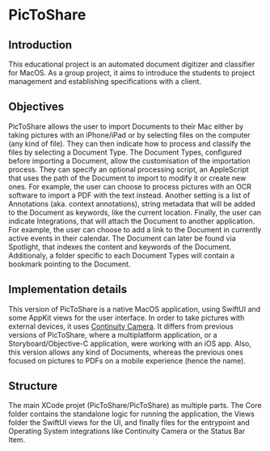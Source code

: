 # PicToShare

## Introduction

This educational project is an automated document digitizer and classifier for MacOS. 
As a group project, it aims to introduce the students to project management and establishing specifications with a client.

## Objectives

PicToShare allows the user to import Documents to their Mac either by taking pictures with an iPhone/iPad or by selecting files on the computer (any kind of file). They can then indicate how to process and classify the files by selecting a Document Type.
The Document Types, configured before importing a Document, allow the customisation of the importation process.
They can specify an optional processing script, an AppleScript that uses the path of the Document to import to modify it or create new ones. For example, the user can choose to process pictures with an OCR software to import a PDF with the text instead.
Another setting is a list of Annotations (aka. context annotations), string metadata that will be added to the Document as keywords, like the current location.
Finally, the user can indicate Integrations, that will attach the Document to another application. For example, the user can choose to add a link to the Document in currently active events in their calendar.
The Document can later be found via Spotlight, that indexes the content and keywords of the Document. Additionaly, a folder specific to each Document Types will contain a bookmark pointing to the Document.

## Implementation details

This version of PicToShare is a native MacOS application, using SwiftUI and some AppKit views for the user interface. In order to take pictures with external devices, it uses [Continuity Camera](https://support.apple.com/en-gb/guide/imac/apd1c059dc3b/mac).
It differs from previous versions of PicToShare, where a multiplatform application, or a Storyboard/Objective-C application, were working with an iOS app. Also, this version allows any kind of Documents, whereas the previous ones focused on pictures to PDFs on a mobile experience (hence the name).

## Structure

The main XCode projet (PicToShare/PicToShare) as multiple parts. The Core folder contains the standalone logic for running the application, the Views folder the SwiftUI views for the UI, and finally files for the entrypoint and Operating System integrations like Continuity Camera or the Status Bar Item.
